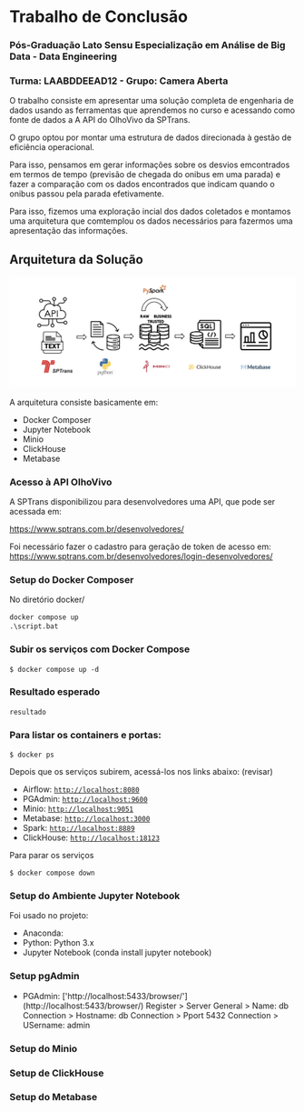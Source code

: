 # Trabalho de Conclusão
### Pós-Graduação Lato Sensu Especialização em Análise de Big Data - Data Engineering
### Turma: LAABDDEEAD12 - Grupo: Camera Aberta

O trabalho consiste em apresentar uma solução completa de engenharia de dados usando as ferramentas que aprendemos no curso e acessando como fonte de dados a A API do OlhoVivo da SPTrans. 

O grupo optou por montar uma estrutura de dados direcionada à gestão de eficiência operacional.

Para isso, pensamos em gerar informações sobre os desvios emcontrados em termos de tempo (previsão de chegada do onibus em uma parada) e fazer a comparação com os dados encontrados que indicam quando o onibus passou pela parada efetivamente. 

Para isso, fizemos uma exploração incial dos dados coletados e montamos uma arquitetura que comtemplou os dados necessários para fazermos uma apresentação das informações.

## Arquitetura da Solução

![arquitetura](./figuras/arquitetura.png "Arquitetura")

A arquitetura consiste basicamente em:

* Docker Composer
* Jupyter Notebook
* Minio
* ClickHouse
* Metabase

### Acesso à API OlhoVivo

A SPTrans disponibilizou para desenvolvedores uma API, que pode ser acessada em:

https://www.sptrans.com.br/desenvolvedores/

Foi necessário fazer o cadastro para geração de token de acesso em: https://www.sptrans.com.br/desenvolvedores/login-desenvolvedores/

### Setup do Docker Composer

No diretório docker/

```
docker compose up
.\script.bat
```

### Subir os serviços com Docker Compose

```
$ docker compose up -d
```

### Resultado esperado

```
resultado 

```

### Para listar os containers e portas:

```
$ docker ps
```

Depois que os serviços subirem, acessá-los nos links abaixo: (revisar)

* Airflow: [`http://localhost:8080`](http://localhost:8080)
* PGAdmin: [`http://localhost:9600`](http://localhost:9600)
* Minio: [`http://localhost:9051`](http://localhost:9051)
* Metabase: [`http://localhost:3000`](http://localhost:3000)
* Spark: [`http://localhost:8889`](http://localhost:8889)
* ClickHouse: [`http://localhost:18123`](http://localhost:18123)


Para parar os serviços

```
$ docker compose down
```

### Setup do Ambiente Jupyter Notebook

Foi usado no projeto:

- Anaconda: 
- Python: Python 3.x
- Jupyter Notebook (conda install jupyter notebook)

### Setup pgAdmin

* PGAdmin: ['http://localhost:5433/browser/'] (http://localhost:5433/browser/)
Register > Server
General > Name: db
Connection > Hostname: db
Connection > Pport 5432
Connection > USername: admin

### Setup do Minio


### Setup de ClickHouse


### Setup do Metabase


